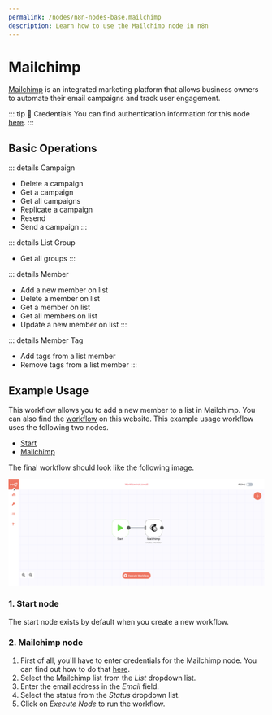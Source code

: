 ```yaml
---
permalink: /nodes/n8n-nodes-base.mailchimp
description: Learn how to use the Mailchimp node in n8n
---
```


# Mailchimp

[Mailchimp](https://mailchimp.com/) is an integrated marketing platform that allows business owners to automate their email campaigns and track user engagement.

::: tip 🔑 Credentials
You can find authentication information for this node [here](../../../credentials/Mailchimp/README.md).
:::

## Basic Operations

::: details Campaign
- Delete a campaign
- Get a campaign
- Get all campaigns
- Replicate a campaign
- Resend
- Send a campaign
:::

::: details List Group
- Get all groups
:::

::: details Member
- Add a new member on list
- Delete a member on list
- Get a member on list
- Get all members on list
- Update a new member on list
:::

::: details Member Tag
- Add tags from a list member
- Remove tags from a list member
:::

## Example Usage

This workflow allows you to add a new member to a list in Mailchimp. You can also find the [workflow](https://n8n.io/workflows/413) on this website. This example usage workflow uses the following two nodes.

- [Start](../../core-nodes/Start)
- [Mailchimp]()

The final workflow should look like the following image.

![A workflow with the Mailchimp node](./workflow.png)

### 1. Start node

The start node exists by default when you create a new workflow.

### 2. Mailchimp node

1. First of all, you'll have to enter credentials for the Mailchimp node. You can find out how to do that [here](../../../credentials/Mailchimp/README.md).
4. Select the Mailchimp list from the *List* dropdown list.
5. Enter the email address in the *Email* field.
6. Select the status from the *Status* dropdown list.
8. Click on *Execute Node* to run the workflow.
